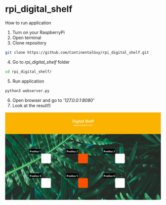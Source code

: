 # rpi_digital_shelf

How to run application

1. Turn on your RaspberryPi
2. Open terminal
3. Clone repository
```bash
git clone https://github.com/ContinentalGuy/rpi_digital_shelf.git
```
4. Go to *rpi_digital_shelf* folder
```bash
cd rpi_digital_shelf/
```
5. Run application
```bash
python3 webserver.py
```
6. Open browser and go to *'127.0.0.1:8080'*
7. Look at the result!)


![screen](https://raw.githubusercontent.com/ContinentalGuy/rpi_digital_shelf/master/view.png?token=ATKVbhdZP1S3Vmkf2Q2QJemoZNg4xoSjks5cpNQowA%3D%3D)
